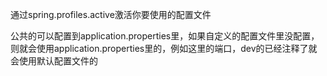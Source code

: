 通过spring.profiles.active激活你要使用的配置文件

公共的可以配置到application.properties里，如果自定义的配置文件里没配置，
则就会使用application.properties里的，例如这里的端口，dev的已经注释了就会使用默认配置文件的
